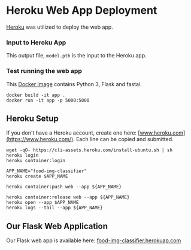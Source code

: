 # Heroku Web App Deployment

[Heroku](https://www.heroku.com/) was utilized to deploy the web app.

### Input to Heroku App

This output file, `model.pth` is the input to the Heroku app.  

 
### Test running the web app
This [Docker image](https://github.com/npatta01/food-classifier/blob/master/Dockerfile) contains Python 3, Flask and fastai.
```
docker build -it app .
docker run -it app -p 5000:5000
```

## Heroku Setup
If you don't have a Heroku account, create one here: [www.heroku.com](https://www.heroku.com/).  Each line can be copied and submitted.  
```
wget -qO- https://cli-assets.heroku.com/install-ubuntu.sh | sh
heroku login
heroku container:login

APP_NAME="food-img-classifier"
heroku create $APP_NAME

heroku container:push web --app ${APP_NAME}

heroku container:release web --app ${APP_NAME}
heroku open --app $APP_NAME
heroku logs --tail --app ${APP_NAME}
```
 
## Our Flask Web Application
Our Flask web app is available here:  [food-img-classifier.herokuap.com](https://food-img-classifier.herokuapp.com)


